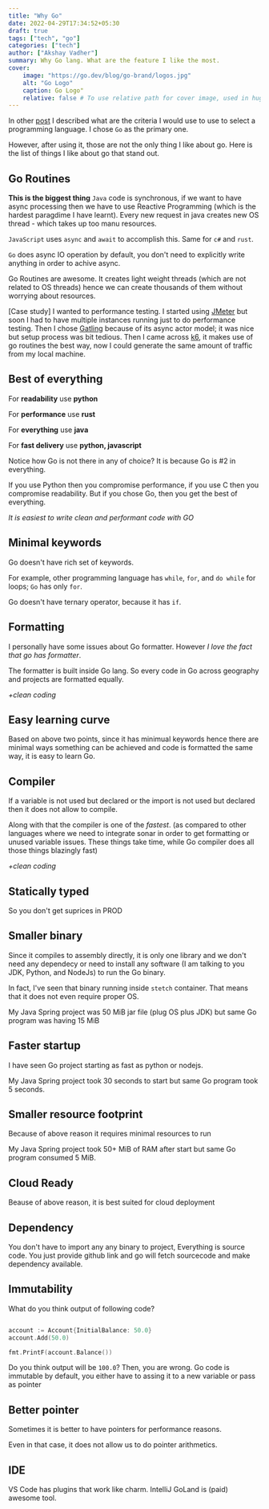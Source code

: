 ```yaml
---
title: "Why Go"
date: 2022-04-29T17:34:52+05:30
draft: true
tags: ["tech", "go"]
categories: ["tech"]
author: ["Akshay Vadher"]
summary: Why Go lang. What are the feature I like the most.
cover:
    image: "https://go.dev/blog/go-brand/logos.jpg"
    alt: "Go Logo"
    caption: Go Logo"
    relative: false # To use relative path for cover image, used in hugo Page-bundles
---
```


In other [post](/posts/the-programming-language-i-am-excited-to-use/) I described what are the criteria I would use to use to select a programming language. I chose `Go` as the primary one. 

However, after using it, those are not the only thing I like about go. Here is the list of things I like about go that stand out. 


## Go Routines
**This is the biggest thing**
`Java` code is synchronous, if we want to have async processing then we have to use Reactive Programming (which is the hardest paragdime I have learnt). Every new request in java creates new OS thread - which takes up too manu resources.

`JavaScript` uses `async` and `await` to accomplish this. Same for `c#` and `rust`. 

`Go` does async IO operation by default, you don't need to explicitly write anything in order to achive async. 

Go Routines are awesome. It creates light weight threads (which are not related to OS threads) hence we can create thousands of them without worrying about resources. 

[Case study]
I wanted to performance testing. I started using [JMeter](https://jmeter.apache.org/) but soon I had to have multiple instances running just to do performance testing. Then I chose [Gatling](https://gatling.io/) because of its async actor model; it was nice but setup process was bit tedious. Then I came across [k6](https://k6.io/), it makes use of go routines the best way, now I could generate the same amount of traffic from my local machine. 

## Best of everything
For **readability** use **python**

For **performance** use **rust**

For **everything** use **java**

For **fast delivery** use **python, javascript**

Notice how Go is not there in any of choice? It is because Go is #2 in everything.

If you use Python then you compromise performance, if you use C then you compromise readability. But if you chose Go, then you get the best of everything.

*It is easiest to write clean and performant code with GO*

## Minimal keywords
Go doesn't have rich set of keywords. 

For example, other programming language has `while`, `for`, and `do while` for loops; `Go` has only `for`. 

Go doesn't have ternary operator, because it has `if`. 

## Formatting
I personally have some issues about Go formatter. However *I love the fact that go has formatter*.

The formatter is built inside Go lang. So every code in Go across geography and projects are formatted equally.

_+clean coding_

## Easy learning curve
Based on above two points, since it has minimual keywords hence there are minimal ways something can be achieved and code is formatted the same way, it is easy to learn Go. 

## Compiler
If a variable is not used but declared or the import is not used but declared then it does not allow to compile. 

Along with that the compiler is one of the *fastest*. (as compared to other languages where we need to integrate sonar in order to get formatting or unused variable issues. These things take time, while Go compiler does all those things blazingly fast)

_+clean coding_

## Statically typed
So you don't get suprices in PROD

## Smaller binary
Since it compiles to assembly directly, it is only one library and we don't need any dependecy or need to install any software (I am talking to you JDK, Python, and NodeJs) to run the Go binary. 

In fact, I've seen that binary running inside `stetch` container. That means that it does not even require proper OS.

My Java Spring project was 50 MiB jar file (plug OS plus JDK) but same Go program was having 15 MiB 

## Faster startup
I have seen Go project starting as fast as python or nodejs.

My Java Spring project took 30 seconds to start but same Go program took 5 seconds.

## Smaller resource footprint
Because of above reason it requires minimal resources to run

My Java Spring project took 50+ MiB of RAM after start but same Go program consumed 5 MiB.

## Cloud Ready
Beause of above reason, it is best suited for cloud deployment

## Dependency
You don't have to import any any binary to project, Everything is source code. You just provide github link and go will fetch sourcecode and make dependency available.

## Immutability
What do you think output of following code?
```go

account := Account{InitialBalance: 50.0}
account.Add(50.0)

fmt.PrintF(account.Balance())

```

Do you think output will be `100.0`? Then, you are wrong. Go code is immutable by default, you either have to assing it to a new variable or pass as pointer

## Better pointer
Sometimes it is better to have pointers for performance reasons. 

Even in that case, it does not allow us to do pointer arithmetics. 

## IDE
VS Code has plugins that work like charm. IntelliJ GoLand is (paid) awesome tool. 